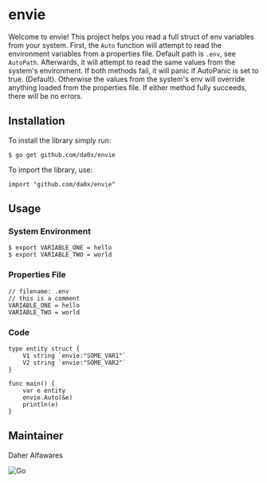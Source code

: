 # envie
Welcome to envie! This project helps you read a full struct of env variables
from your system. First, the `Auto` function will attempt to read the environment
variables from a properties file. Default path is `.env`, see `AutoPath`.
Afterwards, it will attempt to read the same values from the system's
environment.
If both methods fail, it will panic if AutoPanic is set to true. (Default).
Otherwise the values from the system's env will override anything loaded
from the properties file. If either method fully succeeds, there will be no
errors.
## Installation
To install the library simply run:
```
$ go get github.com/da0x/envie
```
To import the library, use:
```
import "github.com/da0x/envie"
```
## Usage
### System Environment
```
$ export VARIABLE_ONE = hello
$ export VARIABLE_TWO = world
```
### Properties File
```
// filename: .env
// this is a comment
VARIABLE_ONE = hello
VARIABLE_TWO = world
```
### Code
```
type entity struct {
	V1 string `envie:"SOME_VAR1"`
	V2 string `envie:"SOME_VAR2"`
}

func main() {
	var e entity
    envie.Auto(&e)
    println(e)
}
```
## Maintainer
Daher Alfawares

![Go](https://github.com/da0x/envie/workflows/Go/badge.svg?branch=main)

